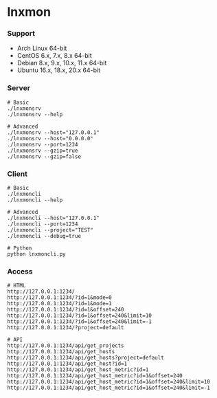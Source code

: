 # lnxmon

<!-- ### Screenshot -->

<!-- 5,000,000+ points -->

<!-- https://cdn.jsdelivr.net/gh/thread11/lnxmon/doc/lnxmon.png -->

### Support

<!-- - <del>CentOS 5.x (Not Supported)</del> -->
- Arch Linux 64-bit
- CentOS 6.x, 7.x, 8.x 64-bit
- Debian 8.x, 9.x, 10.x, 11.x 64-bit
- Ubuntu 16.x, 18.x, 20.x 64-bit

<!--
### Download

https://cdn.jsdelivr.net/gh/thread11/assets/lnxmon/lnxmonsrv
<br />
https://cdn.jsdelivr.net/gh/thread11/assets/lnxmon/lnxmoncli
-->

### Server

```
# Basic
./lnxmonsrv
./lnxmonsrv --help

# Advanced
./lnxmonsrv --host="127.0.0.1"
./lnxmonsrv --host="0.0.0.0"
./lnxmonsrv --port=1234
./lnxmonsrv --gzip=true
./lnxmonsrv --gzip=false
```

### Client

```
# Basic
./lnxmoncli
./lnxmoncli --help

# Advanced
./lnxmoncli --host="127.0.0.1"
./lnxmoncli --port=1234
./lnxmoncli --project="TEST"
./lnxmoncli --debug=true

# Python
python lnxmoncli.py
```

### Access

```
# HTML
http://127.0.0.1:1234/
http://127.0.0.1:1234/?id=1&mode=0
http://127.0.0.1:1234/?id=1&mode=1
http://127.0.0.1:1234/?id=1&offset=240
http://127.0.0.1:1234/?id=1&offset=240&limit=10
http://127.0.0.1:1234/?id=1&offset=240&limit=-1
http://127.0.0.1:1234/?project=default

# API
http://127.0.0.1:1234/api/get_projects
http://127.0.0.1:1234/api/get_hosts
http://127.0.0.1:1234/api/get_hosts?project=default
http://127.0.0.1:1234/api/get_host?id=1
http://127.0.0.1:1234/api/get_host_metric?id=1
http://127.0.0.1:1234/api/get_host_metric?id=1&offset=240
http://127.0.0.1:1234/api/get_host_metric?id=1&offset=240&limit=10
http://127.0.0.1:1234/api/get_host_metric?id=1&offset=240&limit=-1
```
